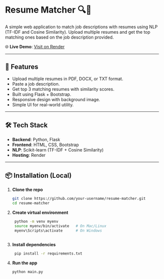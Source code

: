 # Resume Matcher 🔍📝

A simple web application to match job descriptions with resumes using NLP (TF-IDF and Cosine Similarity). Upload multiple resumes and get the top matching ones based on the job description provided.

🌐 **Live Demo**: [Visit on Render](https://resume-matcher-6ovr.onrender.com/)

---

## 🚀 Features

- Upload multiple resumes in PDF, DOCX, or TXT format.
- Paste a job description.
- Get top 3 matching resumes with similarity scores.
- Built using Flask + Bootstrap.
- Responsive design with background image.
- Simple UI for real-world utility.

---

## 🛠 Tech Stack

- **Backend**: Python, Flask
- **Frontend**: HTML, CSS, Bootstrap
- **NLP**: Scikit-learn (TF-IDF + Cosine Similarity)
- **Hosting**: Render

---

## 📦 Installation (Local)

1. **Clone the repo**
   ```bash
   git clone https://github.com/your-username/resume-matcher.git
   cd resume-matcher

2. **Create virtual environment**
   ```bash
    python -m venv myenv
    source myenv/bin/activate   # On Mac/Linux
    myenv\Scripts\activate      # On Windows
  
3. **Install dependencies**
   ```bash
    pip install -r requirements.txt

4. **Run the app**
   ```bash
   python main.py
